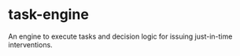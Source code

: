 # task-engine

An engine to execute tasks and decision logic for issuing just-in-time interventions.